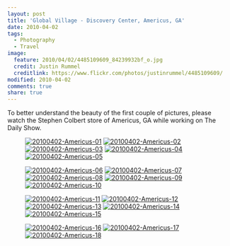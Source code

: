 ```yaml
---
layout: post
title: 'Global Village - Discovery Center, Americus, GA'
date: 2010-04-02
tags:
  - Photography
  - Travel
image:
  feature: 2010/04/02/4485109609_84239932bf_o.jpg
  credit: Justin Rummel
  creditlink: https://www.flickr.com/photos/justinrummel/4485109609/
modified: 2010-04-02
comments: true
share: true
---
```

<!-- <a href="https://www.flickr.com/photos/justinrummel/4485109609/"><img src="http://farm5.static.flickr.com/4027/4485109609_b53b05bb73_b.jpg" title="20100402-Americus-01" /></a> -->
To better understand the beauty of the first couple of pictures, please watch the Stephen Colbert store of Americus, GA while working on The Daily Show.

<figure class="fifth">
<a href="https://www.flickr.com/photos/justinrummel/4485109609/"><img src="http://farm5.static.flickr.com/4027/4485109609_b53b05bb73_t.jpg" title="20100402-Americus-01" /></a>
<a href="https://www.flickr.com/photos/justinrummel/4485109217/"><img src="http://farm5.static.flickr.com/4040/4485109217_5fd212d93d_t.jpg" title="20100402-Americus-02" /></a>
<a href="https://www.flickr.com/photos/justinrummel/4485108775/"><img src="http://farm3.static.flickr.com/2802/4485108775_520b9bc9e7_t.jpg" title="20100402-Americus-03" /></a>
<a href="https://www.flickr.com/photos/justinrummel/4485759316/"><img src="http://farm5.static.flickr.com/4009/4485759316_0be5ffca80_t.jpg" title="20100402-Americus-04" /></a>
<a href="https://www.flickr.com/photos/justinrummel/4485108079/"><img src="http://farm3.static.flickr.com/2804/4485108079_38c78da96f_t.jpg" title="20100402-Americus-05" /></a>
</figure>
<figure class="fifth">
<a href="https://www.flickr.com/photos/justinrummel/4485758574/"><img src="http://farm3.static.flickr.com/2686/4485758574_9f2a102f9d_t.jpg" title="20100402-Americus-06" /></a>
<a href="https://www.flickr.com/photos/justinrummel/4485107313/"><img src="http://farm5.static.flickr.com/4018/4485107313_92db185d83_t.jpg" title="20100402-Americus-07" /></a>
<a href="https://www.flickr.com/photos/justinrummel/4485106903/"><img src="http://farm5.static.flickr.com/4010/4485106903_946a38e53e_t.jpg" title="20100402-Americus-08" /></a>
<a href="https://www.flickr.com/photos/justinrummel/4485106561/"><img src="http://farm3.static.flickr.com/2782/4485106561_fc641f9ea3_t.jpg" title="20100402-Americus-09" /></a>
<a href="https://www.flickr.com/photos/justinrummel/4485757138/"><img src="http://farm5.static.flickr.com/4043/4485757138_2fb173a465_t.jpg" title="20100402-Americus-10" /></a>
</figure>
<figure class="fifth">
<a href="https://www.flickr.com/photos/justinrummel/4485106009/"><img src="http://farm3.static.flickr.com/2741/4485106009_2601345642_t.jpg" title="20100402-Americus-11" /></a>
<a href="https://www.flickr.com/photos/justinrummel/4485105621/"><img src="http://farm5.static.flickr.com/4019/4485105621_1056e5e061_t.jpg" title="20100402-Americus-12" /></a>
<a href="https://www.flickr.com/photos/justinrummel/4485755942/"><img src="http://farm3.static.flickr.com/2702/4485755942_15ca26e6c9_t.jpg" title="20100402-Americus-13" /></a>
<a href="https://www.flickr.com/photos/justinrummel/4485104833/"><img src="http://farm5.static.flickr.com/4030/4485104833_d7a75d4930_t.jpg" title="20100402-Americus-14" /></a>
<a href="https://www.flickr.com/photos/justinrummel/4485104509/"><img src="http://farm5.static.flickr.com/4042/4485104509_c7dcbc3e95_t.jpg" title="20100402-Americus-15" /></a>
</figure>
<figure class="fifth">
<a href="https://www.flickr.com/photos/justinrummel/4485104241/"><img src="http://farm3.static.flickr.com/2720/4485104241_4ea38a0d8a_t.jpg" title="20100402-Americus-16" /></a>
<a href="https://www.flickr.com/photos/justinrummel/4485103955/"><img src="http://farm3.static.flickr.com/2699/4485103955_9825aac379_t.jpg" title="20100402-Americus-17" /></a>
<a href="https://www.flickr.com/photos/justinrummel/4485103665/"><img src="http://farm5.static.flickr.com/4047/4485103665_c56792b094_t.jpg" title="20100402-Americus-18" /></a>
</figure>
